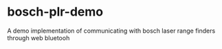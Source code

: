 # bosch-plr-demo
A demo implementation of communicating with bosch laser range finders through web bluetooh
